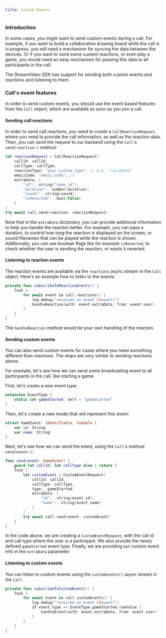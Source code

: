 ```yaml
---
title: Custom Events
---
```


### Introduction

In some cases, you might want to send custom events during a call. For example, if you want to build a collaborative drawing board while the call is in progress, you will need a mechanism for syncing the data between the devices. Or if you want to send some custom reactions, or even play a game, you would need an easy mechanism for passing this data to all participants in the call.

The StreamVideo SDK has support for sending both custom events and reactions and listening to them.

### Call's event features

In order to send custom events, you should use the event based features from the `Call` object, which are available as soon as you join a call.

#### Sending call reactions

In order to send call reactions, you need to create a `CallReactionRequest`, where you need to provide the call information, as well as the reaction data. Then, you can send the request to our backend using the `Call`'s `send(reaction:)` method:

```swift
let reactionRequest = CallReactionRequest(
    callId: callId,
    callType: callType,
    reactionType: "your_custom_type", // e.g. "raiseHand"
    emojiCode: "emoji_code", //
    extraData: [
        "id": .string("some_id"),
        "duration": .number(duration),
        "sound": .string(sound),
        "isReverted": .bool(false)
    ]
)
try await call.send(reaction: reactionRequest)
```

Note that in the `extraData` dictionary, you can provide additional information to help you handle the reaction better. For example, you can pass a duration, to control how long the reaction is displayed on the screen, or sound filenames that can be played while the reaction is shown. Additionally, you can use boolean flags like for example `isReverted`, to check whether the user is sending the reaction, or wants it reverted.

#### Listening to reaction events

The reaction events are available via the `reactions` async stream in the `Call` object. Here's an example how to listen to the events:

```swift
private func subscribeToReactionEvents() {
    Task {
        for await event in call.reactions() {
            log.debug("received an event \(event)")
            handleReaction(with: event.extraData, from: event.user)
        }
    }
}
```

The `handleReaction` method would be your own handling of the reaction. 

#### Sending custom events

You can also send custom events for cases where you need something different than reactions. The steps are very similar to sending reactions above.

For example, let's see how we can send some broadcasting event to all participants in the call, like starting a game.

First, let's create a new event type:

```swift
extension EventType {
    static let gameStarted: Self = "gameStarted"
}
```

Then, let's create a new model that will represent this event:

```swift
struct GameEvent: Identifiable, Codable {
    var id: String
    var name: String
}
```

Next, let's see how we can send the event, using the `Call`'s method `send(event:)`:

```swift
func send(event: GameEvent) {
    guard let callId, let callType else { return }
    Task {
        let customEvent = CustomEventRequest(
            callId: callId,
            callType: callType,
            type: .gameStarted,
            extraData: [
                "id": .string(event.id),
                "name": .string(event.name)
            ]
        )
        try await call.send(event: customEvent)
    }
}
```

In the code above, we are creating a `CustomEventRequest`, with the call id and call type where the user is a participant. We also provide the newly defined `gameStarted` event type. Finally, we are providing our custom event info in the `extraData` parameter.

#### Listening to custom events

You can listen to custom events using the `customEvents()` async stream in the `Call`:

```swift
private func subscribeToCustomEvents() {
    Task {
        for await event in call.customEvents() {
            log.debug("received an event \(event)")
            if event.type == EventType.gameStarted.rawValue {
                handleEvent(with: event.extraData, from: event.user)
            }            
        }
    }        
}
```